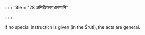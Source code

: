 +++
title = "28 अनिर्देशात्साधारणानि"

+++

If no special instruction is given (in the Śruti), the acts are general.
